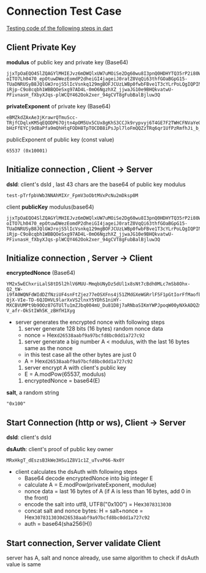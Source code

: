 # Connection Test Case

[Testing code of the following steps in dart](https://github.com/IOT-DSA/sdk-dslink-dart/blob/master/test/ds_handshake_test.dart)


## Client Private Key
**modulus** of public key and private key (Base64)
```
jjxTpOaEQO4SlZQAGYlMHIEJvz6mDWQlxUW7uMOiSe2Dg60wu8I3pnQ0HDHYTQ35rP2i80WmEbaScTVz-oITO7Lh0470_epOtuwDWezEomdP2dheiGI4jageiJ0ratZ0VqQi63thfGOaBGpG15-TUaDNRUSyB8JQlGWJrojS5lIcVsnkq129mgBOFJCUzLWBp0fwbFBve1T3cYLrPoLQgIQPINiMnokw-iRjp-C9o8cqbh1WBBQOeSxg97AD4L-0mO6NgzhXZ_jjwaJG10e9BHQkvatwU-PFivnasH_fXbyXJqs-plWCQY462Ook2xer_94gCVT8gFubBalBjluw3Q
```
**privateExponent** of private key (Base64)
```
eBMZkdZAxAe3jKrawrQTmuScc-TRjfCDqlxKM5qEQODP67Ojtn4pOM5Ux5CUx8gKhS3CCJk9rypvyj6T4GE7F2TWHCFNVaYeOXJZCetFvMx2rrNoar5we7X3wODeLF1K7XG3QRBxpe73sM5_a7x9Q6X6ZIWvvbkfCYgGiV9cm65nps4UTTmBnnh6GXcDFx9uPD5uPeMowtZh-bHzFfEYCj9dBaPfa9mQhHtqFODH8TpTOCDB8iPsJpl7loFmQQZzTRq6qr1UfPzRmfhJi_b_zdj8r5_gUEL8593StiXMIcPYlTnmUPRZtWjpFrlu3H4xEIMkPzowLqhp8KKotFGSCQ
```
publicExponent of public key (const value)
```
65537 (0x10001)
```

## Initialize connection , Client -> Server
**dsId**: client's dsId , last 43 chars are the base64 of public key modulus
```
test-pTrfpbVWb3NNAhMIXr_FpmV3oObtMVxPcNu2mDksp0M
```

client **publicKey** modulus(base64)
```
jjxTpOaEQO4SlZQAGYlMHIEJvz6mDWQlxUW7uMOiSe2Dg60wu8I3pnQ0HDHYTQ35rP2i80WmEbaScTVz-oITO7Lh0470_epOtuwDWezEomdP2dheiGI4jageiJ0ratZ0VqQi63thfGOaBGpG15-TUaDNRUSyB8JQlGWJrojS5lIcVsnkq129mgBOFJCUzLWBp0fwbFBve1T3cYLrPoLQgIQPINiMnokw-iRjp-C9o8cqbh1WBBQOeSxg97AD4L-0mO6NgzhXZ_jjwaJG10e9BHQkvatwU-PFivnasH_fXbyXJqs-plWCQY462Ook2xer_94gCVT8gFubBalBjluw3Q
```

## Initialize connection , Server -> Client
**encryptedNonce** (Base64)
```
YM2x5wEChxriLalS8tD5l2hlV6MUU-MmqbUNyDz5dUl1x8sNt7cBdh0MLc7mSb8Ohx-Q2_tW-i9fA0WQNFdWIdDZfNziUF4snFtZjez77eOSXFns4j51ZMdGXeWGRrlF5F1pGtIorFfMaofbD-QjX-VIe-TD-6QJDHVL9larXxVS2lnxY5YDhS1niHY-MXCBVUMPt9b9OOz87GTUlTu1mZJbq004mU_Du81D8j7aRNbaSIKmYWPJpoqW00yNXkADQZmVL8xVxyEApMrDF9VQMo1cNle5Tyxtvn79fF7zNE6On0JDaRg0ozP_fjV2-V_afr-OkStIWh5K_zBHfH1Xyg
```
 - server generates the encrypted nonce with following steps
   1. server generate 128 bits (16 bytes) random nonce data
     - nonce = Hex```d26538aabf9a97bcfd8bc0dd1a727c92```
   1. server generate a big number A < modulus, with the last 16 bytes same as the nonce
     - in this test case all the other bytes are just 0
     - A = Hex```d26538aabf9a97bcfd8bc0dd1a727c92```
   1. server encrypt A with client's public key
     - E = A.modPow(65537, modulus)
   1. encryptedNonce = base64(E)

**salt**, a random string
```
"0x100"
```

## Start Connection (http or ws), Client -> Server
**dsId**: client's dsId

**dsAuth**: client's proof of public key owner
```
MRxHkgT_dEszsB3kWe3HSu1Z8V1c1Z_uTvxP66-Nx0Y
```
 - client calculates the dsAuth with following steps
   - Base64 decode encryptedNonce into big integer E
   - calculate A = E.modPow(privateExponent, modulue)
   - nonce data = last 16 bytes of A (if A is less than 16 bytes, add 0 in the front)
   - encode the salt into utf8, UTF8("0x100") = Hex```3078313030```
   - concat salt and nonce bytes: H = salt+nonce = Hex```3078313030d26538aabf9a97bcfd8bc0dd1a727c92```
   - auth = base64(sha256(H))

## Start connection, Server validate Client
   server has A, salt and nonce already, use same algorithm to check if dsAuth value is same